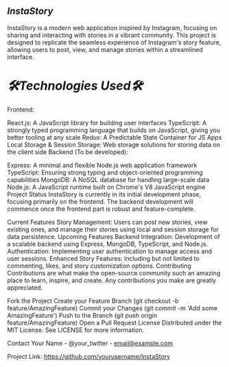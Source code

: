 ## *_InstaStory_*
InstaStory is a modern web application inspired by Instagram, focusing on sharing and interacting with stories in a vibrant community. This project is designed to replicate the seamless experience of Instagram's story feature, allowing users to post, view, and manage stories within a streamlined interface.

# **_🛠️Technologies Used🛠️_**
Frontend:

React.js: A JavaScript library for building user interfaces
TypeScript: A strongly typed programming language that builds on JavaScript, giving you better tooling at any scale
Redux: A Predictable State Container for JS Apps
Local Storage & Session Storage: Web storage solutions for storing data on the client side
Backend (To be developed):

Express: A minimal and flexible Node.js web application framework
TypeScript: Ensuring strong typing and object-oriented programming capabilities
MongoDB: A NoSQL database for handling large-scale data
Node.js: A JavaScript runtime built on Chrome's V8 JavaScript engine
Project Status
InstaStory is currently in its initial development phase, focusing primarily on the frontend. The backend development will commence once the frontend part is robust and feature-complete.

Current Features
Story Management: Users can post new stories, view existing ones, and manage their stories using local and session storage for data persistence.
Upcoming Features
Backend Integration: Development of a scalable backend using Express, MongoDB, TypeScript, and Node.js.
Authentication: Implementing user authentication to manage access and user sessions.
Enhanced Story Features: Including but not limited to commenting, likes, and story customization options.
Contributing
Contributions are what make the open-source community such an amazing place to learn, inspire, and create. Any contributions you make are greatly appreciated.

Fork the Project
Create your Feature Branch (git checkout -b feature/AmazingFeature)
Commit your Changes (git commit -m 'Add some AmazingFeature')
Push to the Branch (git push origin feature/AmazingFeature)
Open a Pull Request
License
Distributed under the MIT License. See LICENSE for more information.

Contact
Your Name - @your_twitter - email@example.com

Project Link: https://github.com/yourusername/InstaStory

